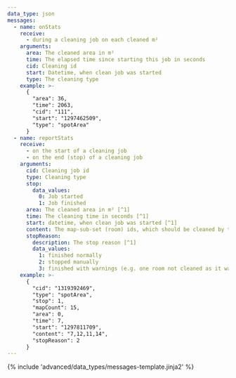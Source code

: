 ```yaml
---
data_type: json
messages:
  - name: onStats
    receive:
      - during a cleaning job on each cleaned m²
    arguments:
      area: The cleaned area in m²
      time: The elapsed time since starting this job in seconds
      cid: Cleaning id
      start: Datetime, when clean job was started
      type: The cleaning type
    example: >-
      {
        "area": 36,
        "time": 2063,
        "cid": "111",
        "start": "1297462509",
        "type": "spotArea"
      }
  - name: reportStats
    receive:
      - on the start of a cleaning job
      - on the end (stop) of a cleaning job
    arguments:
      cid: Cleaning job id
      type: Cleaning type
      stop:
        data_values:
          0: Job started
          1: Job finished
      area: The cleaned area in m² [^1]
      time: The cleaning time in seconds [^1]
      start: datetime, when clean job was started [^1]
      content: The map-sub-set (room) ids, which should be cleaned by this job [^1]
      stopReason:
        description: The stop reason [^1]
        data_values:
          1: finished normally
          2: stopped manually
          3: finished with warnings (e.g. one room not cleaned as it was blocked)
    example: >-
      {
        "cid": "1319392469",
        "type": "spotArea",
        "stop": 1,
        "mapCount": 15,
        "area": 0,
        "time": 7,
        "start": "1297811709",
        "content": "7,12,11,14",
        "stopReason": 2
      }
---
```


{% include 'advanced/data_types/messages-template.jinja2' %}

[^1]: Only present at the end of the cleaning job.
